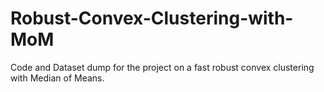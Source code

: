 # Robust-Convex-Clustering-with-MoM
Code and Dataset dump for the project on a fast robust convex clustering with Median of Means.
